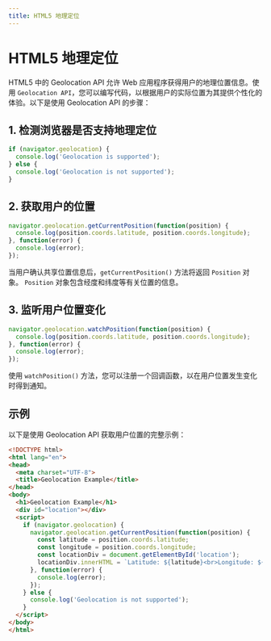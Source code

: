 ```yaml
---
title: HTML5 地理定位
---
```



# HTML5 地理定位
HTML5 中的 Geolocation API 允许 Web 应用程序获得用户的地理位置信息。使用 `Geolocation API`，您可以编写代码，以根据用户的实际位置为其提供个性化的体验。以下是使用 Geolocation API 的步骤：

## 1. 检测浏览器是否支持地理定位
```js
if (navigator.geolocation) {
  console.log('Geolocation is supported');
} else {
  console.log('Geolocation is not supported');
}
```
## 2. 获取用户的位置
```js
navigator.geolocation.getCurrentPosition(function(position) {
  console.log(position.coords.latitude, position.coords.longitude);
}, function(error) {
  console.log(error);
});
```
当用户确认共享位置信息后，`getCurrentPosition()` 方法将返回 `Position` 对象。 `Position` 对象包含经度和纬度等有关位置的信息。
## 3. 监听用户位置变化
```js
navigator.geolocation.watchPosition(function(position) {
  console.log(position.coords.latitude, position.coords.longitude);
}, function(error) {
  console.log(error);
});
```
使用 `watchPosition()` 方法，您可以注册一个回调函数，以在用户位置发生变化时得到通知。
## 示例
以下是使用 Geolocation API 获取用户位置的完整示例：
```html
<!DOCTYPE html>
<html lang="en">
<head>
  <meta charset="UTF-8">
  <title>Geolocation Example</title>
</head>
<body>
  <h1>Geolocation Example</h1>
  <div id="location"></div>
  <script>
    if (navigator.geolocation) {
      navigator.geolocation.getCurrentPosition(function(position) {
        const latitude = position.coords.latitude;
        const longitude = position.coords.longitude;
        const locationDiv = document.getElementById('location');
        locationDiv.innerHTML = `Latitude: ${latitude}<br>Longitude: ${longitude}`;
      }, function(error) {
        console.log(error);
      });
    } else {
      console.log('Geolocation is not supported');
    }
  </script>
</body>
</html>
```

